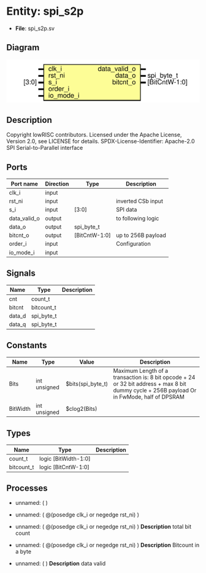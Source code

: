 # Entity: spi_s2p

- **File**: spi_s2p.sv
## Diagram

![Diagram](spi_s2p.svg "Diagram")
## Description

Copyright lowRISC contributors.
 Licensed under the Apache License, Version 2.0, see LICENSE for details.
 SPDX-License-Identifier: Apache-2.0
 SPI Serial-to-Parallel interface
 
## Ports

| Port name    | Direction | Type          | Description        |
| ------------ | --------- | ------------- | ------------------ |
| clk_i        | input     |               |                    |
| rst_ni       | input     |               | inverted CSb input |
| s_i          | input     | [3:0]         | SPI data           |
| data_valid_o | output    |               | to following logic |
| data_o       | output    | spi_byte_t    |                    |
| bitcnt_o     | output    | [BitCntW-1:0] | up to 256B payload |
| order_i      | input     |               | Configuration      |
| io_mode_i    | input     |               |                    |
## Signals

| Name   | Type       | Description |
| ------ | ---------- | ----------- |
| cnt    | count_t    |             |
| bitcnt | bitcount_t |             |
| data_d | spi_byte_t |             |
| data_q | spi_byte_t |             |
## Constants

| Name     | Type         | Value             | Description                                                                                                                                  |
| -------- | ------------ | ----------------- | -------------------------------------------------------------------------------------------------------------------------------------------- |
| Bits     | int unsigned | $bits(spi_byte_t) | Maximum Length of a transaction is: 8 bit opcode + 24 or 32 bit address + max 8 bit dummy cycle + 256B payload Or in FwMode, half of DPSRAM  |
| BitWidth | int unsigned | $clog2(Bits)      |                                                                                                                                              |
## Types

| Name       | Type                 | Description |
| ---------- | -------------------- | ----------- |
| count_t    | logic [BitWidth-1:0] |             |
| bitcount_t | logic [BitCntW-1:0]  |             |
## Processes
- unnamed: (  )
- unnamed: ( @(posedge clk_i or negedge rst_ni) )
- unnamed: ( @(posedge clk_i or negedge rst_ni) )
**Description**
total bit count

- unnamed: ( @(posedge clk_i or negedge rst_ni) )
**Description**
Bitcount in a byte

- unnamed: (  )
**Description**
data valid

